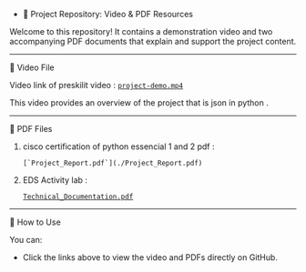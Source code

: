 * 📁 Project Repository: Video & PDF Resources

Welcome to this repository! It contains a demonstration video and two accompanying PDF documents that explain and support the project content.

---

 🎥 Video File

 Video link of preskilit video : [`project-demo.mp4`](./project-demo.mp4)  
 
  This video provides an overview of the project that is json in python .

---

📄 PDF Files

1. cisco certification of python essencial 1 and 2 pdf :
   
       [`Project_Report.pdf`](./Project_Report.pdf)  


2. EDS Activity lab :
   
      [`Technical_Documentation.pdf`](./Technical_Documentation.pdf)  


---

📌 How to Use

You can:
- Click the links above to view the video and PDFs directly on GitHub.


